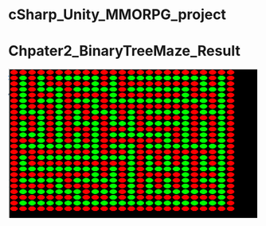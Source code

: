 # cSharp_Unity_MMORPG_project

# Chpater2_BinaryTreeMaze_Result

<img src="./BinaryTreeMaze.png"  width="500" height="300"/>
